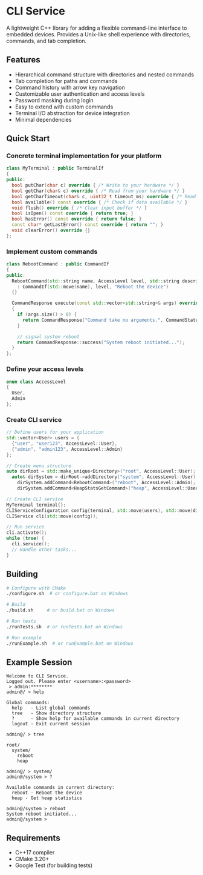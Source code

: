 # CLI Service

A lightweight C++ library for adding a flexible command-line interface to embedded devices. Provides a Unix-like shell experience with directories, commands, and tab completion.

## Features
- Hierarchical command structure with directories and nested commands
- Tab completion for paths and commands
- Command history with arrow key navigation
- Customizable user authentication and access levels
- Password masking during login
- Easy to extend with custom commands
- Terminal I/O abstraction for device integration
- Minimal dependencies

## Quick Start
### Concrete terminal implementation for your platform
```cpp
class MyTerminal : public TerminalIf
{
public:
  bool putChar(char c) override { /* Write to your hardware */ }
  bool getChar(char& c) override { /* Read from your hardware */ }
  bool getCharTimeout(char& c, uint32_t timeout_ms) override { /* Read with timeout */ }
  bool available() const override { /* Check if data available */ }
  void flush() override { /* Clear input buffer */ }
  bool isOpen() const override { return true; }
  bool hasError() const override { return false; }
  const char* getLastError() const override { return ""; }
  void clearError() override {}
};
```

### Implement custom commands
```cpp
class RebootCommand : public CommandIf
{
public:
  RebootCommand(std::string name, AccessLevel level, std::string description = "")
    : CommandIf(std::move(name), level, "Reboot the device")
  {}

  CommandResponse execute(const std::vector<std::string>& args) override
  {
    if (args.size() > 0) {
      return CommandResponse("Command take no arguments.", CommandStatus::InvalidArguments);
    }

    // signal system reboot
    return CommandResponse::success("System reboot initiated...");
  }
};
```

### Define your access levels
```cpp
enum class AccessLevel
{
  User,
  Admin
};
```

### Create CLI service
```cpp
// Define users for your application
std::vector<User> users = {
  {"user", "user123", AccessLevel::User},
  {"admin", "admin123", AccessLevel::Admin}
};

// Create menu structure
auto dirRoot = std::make_unique<Directory>("root", AccessLevel::User);
  auto& dirSystem = dirRoot->addDirectory("system", AccessLevel::User);
    dirSystem.addCommand<RebootCommand>("reboot", AccessLevel::Admin);
    dirSystem.addCommand<HeapStatsGetCommand>("heap", AccessLevel::User);

// Create CLI service
MyTerminal terminal{};
CLIServiceConfiguration config{terminal, std::move(users), std::move(dirRoot)};
CLIService cli(std::move(config));

// Run service
cli.activate();
while (true) {
  cli.service();
  // Handle other tasks...
}
```

## Building
```bash
# Configure with CMake
./configure.sh  # or configure.bat on Windows

# Build
./build.sh     # or build.bat on Windows

# Run tests
./runTests.sh  # or runTests.bat on Windows

# Run example
./runExample.sh  # or runExample.bat on Windows
```

## Example Session
```
Welcome to CLI Service.
Logged out. Please enter <username>:<password>
 > admin:********
admin@/ > help

Global commands:
  help   - List global commands
  tree   - Show directory structure
  ?      - Show help for available commands in current directory
  logout - Exit current session

admin@/ > tree

root/
  system/
    reboot
    heap

admin@/ > system/
admin@/system > ?

Available commands in current directory:
  reboot - Reboot the device
  heap - Get heap statistics

admin@/system > reboot
System reboot initiated...
admin@/system >
```

## Requirements
- C++17 compiler
- CMake 3.20+
- Google Test (for building tests)